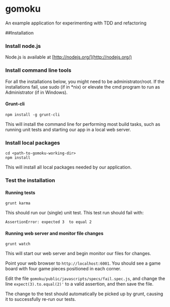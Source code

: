 gomoku
======

An example application for experimenting with TDD and refactoring

##Installation

### Install node.js

Node.js is available at [http://nodejs.org/](http://nodejs.org/)

### Install command line tools

For all the installations below, you might need to be administrator/root. If the installations fail, use sudo (if in *nix) or elevate the cmd program to run as Administrator (if in Windows).

#### Grunt-cli

```Shell
npm install -g grunt-cli
```

This will install the command line for performing most build tasks, such as running unit tests and starting our app
in a local web server.

### Install local packages

```Shell
cd <path-to-gomoku-working-dir>
npm install
```

This will install all local packages needed by our application.

### Test the installation

#### Running tests

```Shell
grunt karma
```

This should run our (single) unit test. This test run should fail with:

```Shell
AssertionError: expected 3  to equal 2
```

#### Running web server and monitor file changes

```Shell
grunt watch
```

This will start our web server and begin monitor our files for changes.

Point your web browser to `http://localhost:6001`. You should see a game board with four game pieces positioned in
each corner.

Edit the file `gomoku/public/javascripts/specs/fail.spec.js`, and change the line `expect(3).to.equal(2)'` to 
a valid assertion, and then save the file.

The change to the test should automatically be picked up by grunt, causing it to successfully re-run our tests.
